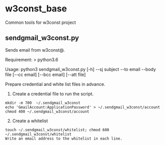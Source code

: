 # w3const_base
Common tools for w3const project

## sendgmail_w3const.py
Sends email from w3const@.

Requirement: > python3.6

Usage:
python3 sendgmail_w3const.py [-h] --sj subject --to email --body file [--cc email] [--bcc email] [--att file]

Prepare credential and white list files in advance.
1. Create a credential file to run the script.
~~~  
mkdir -m 700  ~/.sendgmail_w3const
echo 'GmailAccount:ApplicationPassword' > ~/.sendgmail_w3const/account
chmod 400 ~/.sendgmail_w3const/account
~~~
2. Create a whitelist
~~~
touch ~/.sendgmail_w3const/whitelist; chmod 600 ~/.sendgmail_w3const/whitelist
Write an email address to the whitelist in each line.
~~~
